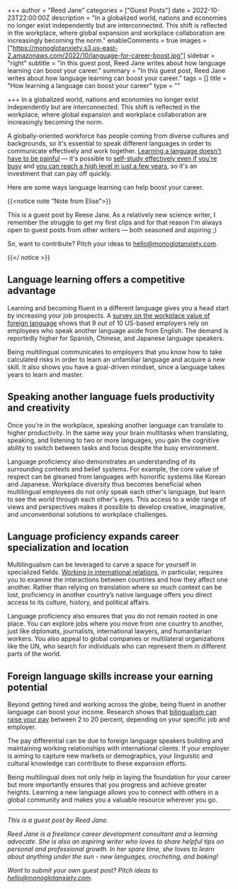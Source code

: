 +++
author = "Reed Jane"
categories = ["Guest Posts"]
date = 2022-10-23T22:00:00Z
description = "In a globalized world, nations and economies no longer exist independently but are interconnected. This shift is reflected in the workplace, where global expansion and workplace collaboration are increasingly becoming the norm."
enableComments = true
images = ["https://monoglotanxiety.s3.us-east-2.amazonaws.com/2022/10/language-for-career-boost.jpg"]
sidebar = "right"
subtitle = "In this guest post, Reed Jane writes about how language learning can boost your career."
summary = "In this guest post, Reed Jane writes about how language learning can boost your career."
tags = []
title = "How learning a language can boost your career"
type = ""

+++
In a globalized world, nations and economies no longer exist independently but are interconnected. This shift is reflected in the workplace, where global expansion and workplace collaboration are increasingly becoming the norm.

A globally-oriented workforce has people coming from diverse cultures and backgrounds, so it's essential to speak different languages in order to communicate effectively and work together. [Learning a language doesn't have to be painful](https://www.monoglotanxiety.com/blog/how-i-passed-the-goethe-b2-german-exam-with-a-nearly-perfect-score/) — it's possible to [self-study effectively even if you're busy](https://www.monoglotanxiety.com/blog/how-i-learned-german-to-c1-using-immersion-despite-being-busy-and-disorganized/) and [you can reach a high level in just a few years](https://www.monoglotanxiety.com/blog/how-i-passed-the-goethe-b2-german-exam-with-a-nearly-perfect-score/), so it's an investment that can pay off quickly.

Here are some ways language learning can help boost your career.

{{<notice note "Note from Elise">}}

This is a guest post by Reese Jane. As a relatively new science writer, I remember the struggle to get my first clips and for that reason I'm always open to guest posts from other writers — both seasoned and aspiring ;)

So, want to contribute? Pitch your ideas to [hello@monoglotanxiety.com](mailto:hello@monoglotanxiety.com).

{{</ notice  >}}

## Language learning offers a competitive advantage

Learning and becoming fluent in a different language gives you a head start by increasing your job prospects. A [survey on the workplace value of foreign language](https://www.businesswire.com/news/home/20190521005192/en/American-Council-on-the-Teaching-of-Foreign-Languages-Releases-Study-on-Value-of-Language-Skills-Among-U.S.-Employers) shows that 9 out of 10 US-based employers rely on employees who speak another language aside from English. The demand is reportedly higher for Spanish, Chinese, and Japanese language speakers.

Being multilingual communicates to employers that you know how to take calculated risks in order to learn an unfamiliar language and acquire a new skill. It also shows you have a goal-driven mindset, since a language takes years to learn and master.

## Speaking another language fuels productivity and creativity

Once you’re in the workplace, speaking another language can translate to higher productivity. In the same way your brain multitasks when translating, speaking, and listening to two or more languages, you gain the cognitive ability to switch between tasks and focus despite the busy environment.

Language proficiency also demonstrates an understanding of its surrounding contexts and belief systems. For example, the core value of respect can be gleaned from languages with honorific systems like Korean and Japanese. Workplace diversity thus becomes beneficial when multilingual employees do not only speak each other's language, but learn to see the world through each other's eyes. This access to a wide range of views and perspectives makes it possible to develop creative, imaginative, and unconventional solutions to workplace challenges.

## Language proficiency expands career specialization and location

Multilingualism can be leveraged to carve a space for yourself in specialized fields. [Working in international relations](https://online.maryville.edu/blog/international-studies-vs-international-relations/), in particular, requires you to examine the interactions between countries and how they affect one another. Rather than relying on translation where so much context can be lost, proficiency in another country’s native language offers you direct access to its culture, history, and political affairs.

Language proficiency also ensures that you do not remain rooted in one place. You can explore jobs where you move from one country to another, just like diplomats, journalists, international lawyers, and humanitarian workers. You also appeal to global companies or multilateral organizations like the UN, who search for individuals who can represent them in different parts of the world.

## Foreign language skills increase your earning potential

Beyond getting hired and working across the globe, being fluent in another language can boost your income. Research shows that [bilingualism can raise your pay](https://work.chron.com/bilingual-people-paid-more-26139.html) between 2 to 20 percent, depending on your specific job and employer.

The pay differential can be due to foreign language speakers building and maintaining working relationships with international clients. If your employer is aiming to capture new markets or demographics, your linguistic and cultural knowledge can contribute to these expansion efforts.

Being multilingual does not only help in laying the foundation for your career but more importantly ensures that you progress and achieve greater heights. Learning a new language allows you to connect with others in a global community and makes you a valuable resource wherever you go.

***

_This is a guest post by Reed Jane._

_Reed Jane is a freelance career development consultant and a learning advocate. She is also an aspiring writer who loves to share helpful tips on personal and professional growth. In her spare time, she loves to learn about anything under the sun - new languages, crocheting, and baking!_

_Want to submit your own guest post? Pitch ideas to hello@monoglotanxiety.com._